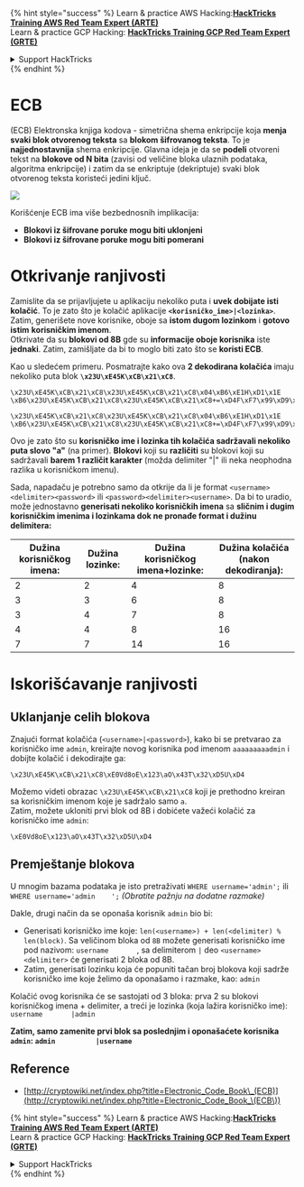 {% hint style="success" %}
Learn & practice AWS Hacking:<img src="/.gitbook/assets/arte.png" alt="" data-size="line">[**HackTricks Training AWS Red Team Expert (ARTE)**](https://training.hacktricks.xyz/courses/arte)<img src="/.gitbook/assets/arte.png" alt="" data-size="line">\
Learn & practice GCP Hacking: <img src="/.gitbook/assets/grte.png" alt="" data-size="line">[**HackTricks Training GCP Red Team Expert (GRTE)**<img src="/.gitbook/assets/grte.png" alt="" data-size="line">](https://training.hacktricks.xyz/courses/grte)

<details>

<summary>Support HackTricks</summary>

* Check the [**subscription plans**](https://github.com/sponsors/carlospolop)!
* **Join the** 💬 [**Discord group**](https://discord.gg/hRep4RUj7f) or the [**telegram group**](https://t.me/peass) or **follow** us on **Twitter** 🐦 [**@hacktricks\_live**](https://twitter.com/hacktricks\_live)**.**
* **Share hacking tricks by submitting PRs to the** [**HackTricks**](https://github.com/carlospolop/hacktricks) and [**HackTricks Cloud**](https://github.com/carlospolop/hacktricks-cloud) github repos.

</details>
{% endhint %}


# ECB

(ECB) Elektronska knjiga kodova - simetrična shema enkripcije koja **menja svaki blok otvorenog teksta** sa **blokom šifrovanog teksta**. To je **najjednostavnija** shema enkripcije. Glavna ideja je da se **podeli** otvoreni tekst na **blokove od N bita** (zavisi od veličine bloka ulaznih podataka, algoritma enkripcije) i zatim da se enkriptuje (dekriptuje) svaki blok otvorenog teksta koristeći jedini ključ.

![](https://upload.wikimedia.org/wikipedia/commons/thumb/e/e6/ECB_decryption.svg/601px-ECB_decryption.svg.png)

Korišćenje ECB ima više bezbednosnih implikacija:

* **Blokovi iz šifrovane poruke mogu biti uklonjeni**
* **Blokovi iz šifrovane poruke mogu biti pomerani**

# Otkrivanje ranjivosti

Zamislite da se prijavljujete u aplikaciju nekoliko puta i **uvek dobijate isti kolačić**. To je zato što je kolačić aplikacije **`<korisničko_ime>|<lozinka>`**.\
Zatim, generišete nove korisnike, oboje sa **istom dugom lozinkom** i **gotovo** **istim** **korisničkim imenom**.\
Otkrivate da su **blokovi od 8B** gde su **informacije oboje korisnika** iste **jednaki**. Zatim, zamišljate da bi to moglo biti zato što se **koristi ECB**.

Kao u sledećem primeru. Posmatrajte kako ova **2 dekodirana kolačića** imaju nekoliko puta blok **`\x23U\xE45K\xCB\x21\xC8`**.
```
\x23U\xE45K\xCB\x21\xC8\x23U\xE45K\xCB\x21\xC8\x04\xB6\xE1H\xD1\x1E \xB6\x23U\xE45K\xCB\x21\xC8\x23U\xE45K\xCB\x21\xC8+=\xD4F\xF7\x99\xD9\xA9

\x23U\xE45K\xCB\x21\xC8\x23U\xE45K\xCB\x21\xC8\x04\xB6\xE1H\xD1\x1E \xB6\x23U\xE45K\xCB\x21\xC8\x23U\xE45K\xCB\x21\xC8+=\xD4F\xF7\x99\xD9\xA9
```
Ovo je zato što su **korisničko ime i lozinka tih kolačića sadržavali nekoliko puta slovo "a"** (na primer). **Blokovi** koji su **različiti** su blokovi koji su sadržavali **barem 1 različit karakter** (možda delimiter "|" ili neka neophodna razlika u korisničkom imenu).

Sada, napadaču je potrebno samo da otkrije da li je format `<username><delimiter><password>` ili `<password><delimiter><username>`. Da bi to uradio, može jednostavno **generisati nekoliko korisničkih imena** sa **sličnim i dugim korisničkim imenima i lozinkama dok ne pronađe format i dužinu delimitera:**

| Dužina korisničkog imena: | Dužina lozinke: | Dužina korisničkog imena+lozinke: | Dužina kolačića (nakon dekodiranja): |
| -------------------------- | ---------------- | --------------------------------- | ------------------------------------- |
| 2                          | 2                | 4                                 | 8                                   |
| 3                          | 3                | 6                                 | 8                                   |
| 3                          | 4                | 7                                 | 8                                   |
| 4                          | 4                | 8                                 | 16                                  |
| 7                          | 7                | 14                                | 16                                  |

# Iskorišćavanje ranjivosti

## Uklanjanje celih blokova

Znajući format kolačića (`<username>|<password>`), kako bi se pretvarao za korisničko ime `admin`, kreirajte novog korisnika pod imenom `aaaaaaaaadmin` i dobijte kolačić i dekodirajte ga:
```
\x23U\xE45K\xCB\x21\xC8\xE0Vd8oE\x123\aO\x43T\x32\xD5U\xD4
```
Možemo videti obrazac `\x23U\xE45K\xCB\x21\xC8` koji je prethodno kreiran sa korisničkim imenom koje je sadržalo samo `a`.\
Zatim, možete ukloniti prvi blok od 8B i dobićete važeći kolačić za korisničko ime `admin`:
```
\xE0Vd8oE\x123\aO\x43T\x32\xD5U\xD4
```
## Premještanje blokova

U mnogim bazama podataka je isto pretraživati `WHERE username='admin';` ili `WHERE username='admin    ';` _(Obratite pažnju na dodatne razmake)_

Dakle, drugi način da se oponaša korisnik `admin` bio bi:

* Generisati korisničko ime koje: `len(<username>) + len(<delimiter) % len(block)`. Sa veličinom bloka od `8B` možete generisati korisničko ime pod nazivom: `username       `, sa delimiterom `|` deo `<username><delimiter>` će generisati 2 bloka od 8B.
* Zatim, generisati lozinku koja će popuniti tačan broj blokova koji sadrže korisničko ime koje želimo da oponašamo i razmake, kao: `admin   `

Kolačić ovog korisnika će se sastojati od 3 bloka: prva 2 su blokovi korisničkog imena + delimiter, a treći je lozinka (koja lažira korisničko ime): `username       |admin   `

**Zatim, samo zamenite prvi blok sa poslednjim i oponašaćete korisnika `admin`: `admin          |username`**

## Reference

* [http://cryptowiki.net/index.php?title=Electronic_Code_Book\_(ECB)](http://cryptowiki.net/index.php?title=Electronic_Code_Book_\(ECB\))


{% hint style="success" %}
Learn & practice AWS Hacking:<img src="/.gitbook/assets/arte.png" alt="" data-size="line">[**HackTricks Training AWS Red Team Expert (ARTE)**](https://training.hacktricks.xyz/courses/arte)<img src="/.gitbook/assets/arte.png" alt="" data-size="line">\
Learn & practice GCP Hacking: <img src="/.gitbook/assets/grte.png" alt="" data-size="line">[**HackTricks Training GCP Red Team Expert (GRTE)**<img src="/.gitbook/assets/grte.png" alt="" data-size="line">](https://training.hacktricks.xyz/courses/grte)

<details>

<summary>Support HackTricks</summary>

* Check the [**subscription plans**](https://github.com/sponsors/carlospolop)!
* **Join the** 💬 [**Discord group**](https://discord.gg/hRep4RUj7f) or the [**telegram group**](https://t.me/peass) or **follow** us on **Twitter** 🐦 [**@hacktricks\_live**](https://twitter.com/hacktricks\_live)**.**
* **Share hacking tricks by submitting PRs to the** [**HackTricks**](https://github.com/carlospolop/hacktricks) and [**HackTricks Cloud**](https://github.com/carlospolop/hacktricks-cloud) github repos.

</details>
{% endhint %}
